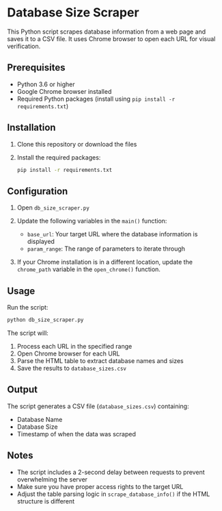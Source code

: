 # Database Size Scraper

This Python script scrapes database information from a web page and saves it to a CSV file. It uses Chrome browser to open each URL for visual verification.

## Prerequisites

- Python 3.6 or higher
- Google Chrome browser installed
- Required Python packages (install using `pip install -r requirements.txt`)

## Installation

1. Clone this repository or download the files
2. Install the required packages:

   ```bash
   pip install -r requirements.txt
   ```

## Configuration

1. Open `db_size_scraper.py`
2. Update the following variables in the `main()` function:
   - `base_url`: Your target URL where the database information is displayed
   - `param_range`: The range of parameters to iterate through

3. If your Chrome installation is in a different location, update the `chrome_path` variable in the `open_chrome()` function.

## Usage

Run the script:

```bash
python db_size_scraper.py
```

The script will:

1. Process each URL in the specified range
2. Open Chrome browser for each URL
3. Parse the HTML table to extract database names and sizes
4. Save the results to `database_sizes.csv`

## Output

The script generates a CSV file (`database_sizes.csv`) containing:

- Database Name
- Database Size
- Timestamp of when the data was scraped

## Notes

- The script includes a 2-second delay between requests to prevent overwhelming the server
- Make sure you have proper access rights to the target URL
- Adjust the table parsing logic in `scrape_database_info()` if the HTML structure is different